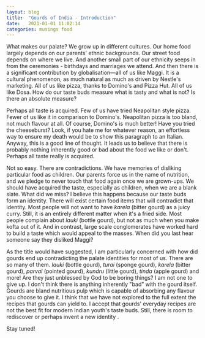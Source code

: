 ```yaml
---
layout: blog
title:  "Gourds of India - Introduction"
date:   2021-01-01 11:02:14
categories: musings food
---
```


What makes our palate? We grow up in different cultures.
Our home food largely depends on our parents' ethnic backgrounds.
Our street food depends on where we live.
And another small part of our ethnicity seeps in from the ceremonies - birthdays and marriages we attend.
And then there is a significant contribution by globalisation—all of us like Maggi.
It is a cultural phenomenon, as much natural as much as driven by Nestle's marketing.
All of us like pizza, thanks to Domino's and Pizza Hut.
All of us like Dosa.
How do our taste buds measure what is tasty and what is not? Is there an absolute measure?

Perhaps all taste is acquired.
Few of us have tried Neapolitan style pizza.
Fewer of us like it in comparison to Domino's.
Neapolitan pizza is too bland, not much flavour at all.
Of course, Domino's is much better! Have you tried the cheeseburst? Look, if you hate me for whatever reason, an effortless way to ensure my death would be to show this paragraph to an Italian.
Anyway, this is a good line of thought.
It leads us to believe that there is probably nothing inherently good or bad about the food we like or don't.
Perhaps all taste really is acquired.

Not so easy.
There are contradictions.
We have memories of disliking particular food as children.
Our parents force us in the name of nutrition, and we pledge to never touch that food again once we are grown-ups.
We should have acquired the taste, especially as children, when we are a blank slate.
What did we miss? I believe this happens because our taste buds form an identity.
There will exist certain food items that will contradict that identity.
Most people will not want to have *karela* (bitter gourd) as a juicy curry.
Still, it is an entirely different matter when it's a fried side.
Most people complain about *lauki* (bottle gourd), but not as much when you make kofta out of it.
And in contrast, large scale conglomerates have worked hard to build a taste which would appeal to the masses.
When did you last hear someone say they disliked Maggi? 

As the title would have suggested, I am particularly concerned with how did gourds end up contradicting the palate identities for most of us.
There are so many of them.
*lauki* (bottle gourd), *turai* (sponge gourd), *karela* (bitter gourd), *parval* (pointed gourd), *kundru* (little gourd), *tinda* (apple gourd) and more! Are they just unblessed by God to be boring things? 
I am not one to give up.
I don't think there is anything inherently "bad" with the gourd itself.
Gourds are bland nutritious pulp which is capable of absorbing any flavour you choose to give it.
I think that we have not explored to the full extent the recipes that gourds can yield to.
I accept that gourds' everyday recipes are not the best fit for modern Indian youth's taste buds.
Still, there is room to rediscover or perhaps invent a new identity
.

Stay tuned!

